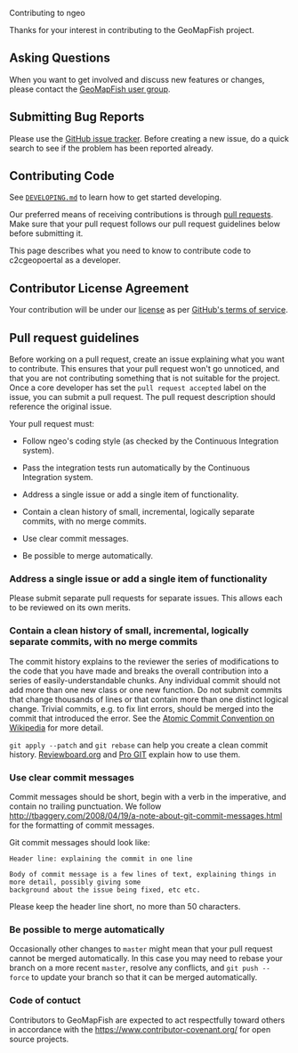 Contributing to ngeo

Thanks for your interest in contributing to the GeoMapFish project.

## Asking Questions

When you want to get involved and discuss new features or changes, please contact the
[GeoMapFish user group](https://geomapfish.org/).

## Submitting Bug Reports

Please use the [GitHub issue tracker](https://github.com/camptocamp/ngeo/issues). Before creating a
new issue, do a quick search to see if the problem has been reported already.

## Contributing Code

See [`DEVELOPING.md`](https://github.com/camptocamp/ngeo/blob/master/DEVELOPING.md) to learn how to
get started developing.

Our preferred means of receiving contributions is through
[pull requests](https://help.github.com/articles/using-pull-requests). Make sure that your pull request
follows our pull request guidelines below before submitting it.

This page describes what you need to know to contribute code to c2cgeopoertal as a developer.

## Contributor License Agreement

Your contribution will be under our
[license](https://raw.githubusercontent.com/camptocamp/ngeo/master/LICENSE.md) as per
[GitHub's terms of service](https://help.github.com/articles/github-terms-of-service/#6-contributions-under-repository-license).

## Pull request guidelines

Before working on a pull request, create an issue explaining what you want to contribute. This ensures that
your pull request won't go unnoticed, and that you are not contributing something that is not suitable for
the project. Once a core developer has set the `pull request accepted` label on the issue, you can submit a
pull request. The pull request description should reference the original issue.

Your pull request must:

- Follow ngeo's coding style (as checked by the Continuous Integration system).

- Pass the integration tests run automatically by the Continuous Integration system.

- Address a single issue or add a single item of functionality.

- Contain a clean history of small, incremental, logically separate commits, with no merge commits.

- Use clear commit messages.

- Be possible to merge automatically.

### Address a single issue or add a single item of functionality

Please submit separate pull requests for separate issues. This allows each to be reviewed on its own merits.

### Contain a clean history of small, incremental, logically separate commits, with no merge commits

The commit history explains to the reviewer the series of modifications to the code that you have made and
breaks the overall contribution into a series of easily-understandable chunks. Any individual commit should
not add more than one new class or one new function. Do not submit commits that change thousands of lines
or that contain more than one distinct logical change. Trivial commits, e.g. to fix lint errors, should be
merged into the commit that introduced the error. See the
[Atomic Commit Convention on Wikipedia](http://en.wikipedia.org/wiki/Atomic_commit#Atomic_Commit_Convention)
for more detail.

`git apply --patch` and `git rebase` can help you create a clean commit history.
[Reviewboard.org](http://www.reviewboard.org/docs/codebase/dev/git/clean-commits/)
and [Pro GIT](http://git-scm.com/book/en/Git-Tools-Rewriting-History) explain how to use them.

### Use clear commit messages

Commit messages should be short, begin with a verb in the imperative, and
contain no trailing punctuation. We follow
http://tbaggery.com/2008/04/19/a-note-about-git-commit-messages.html
for the formatting of commit messages.

Git commit messages should look like:

    Header line: explaining the commit in one line

    Body of commit message is a few lines of text, explaining things in more detail, possibly giving some
    background about the issue being fixed, etc etc.

Please keep the header line short, no more than 50 characters.

### Be possible to merge automatically

Occasionally other changes to `master` might mean that your pull request cannot be merged automatically.
In this case you may need to rebase your branch on a more recent `master`, resolve any conflicts, and
`git push --force` to update your branch so that it can be merged automatically.

### Code of contuct

Contributors to GeoMapFish are expected to act respectfully toward others in accordance with the
https://www.contributor-covenant.org/ for open source projects.
